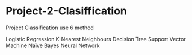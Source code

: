 # Project-2-Clasiffication

Project Classification use 6 method

Logistic Regression
K-Nearest Neighbours
Decision Tree
Support Vector Machine
Naïve Bayes
Neural Network
